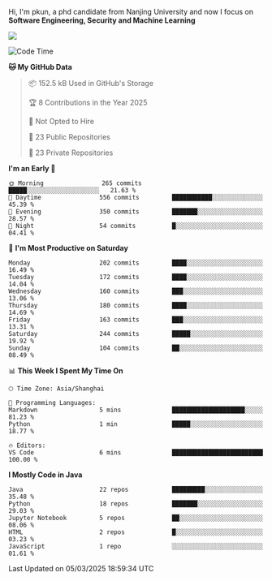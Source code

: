 Hi, I'm pkun, a phd candidate from Nanjing University and now I focus on **Software Engineering, Security and Machine Learning**

<!--![GitHub Snake Light](https://github.com/pppppkun/pppppkun/blob/output/github-snake.svg#gh-light-mode-only)-->
<!--![GitHub Snake dark](https://github.com/pppppkun/pppppkun/blob/output/github-snake-dark.svg#gh-dark-mode-only)-->

![](https://komarev.com/ghpvc/?username=pppppkun)
<!--START_SECTION:waka-->
![Code Time](http://img.shields.io/badge/Code%20Time-2%2C022%20hrs%2022%20mins-blue)

**🐱 My GitHub Data** 

> 📦 152.5 kB Used in GitHub's Storage 
 > 
> 🏆 8 Contributions in the Year 2025
 > 
> 🚫 Not Opted to Hire
 > 
> 📜 23 Public Repositories 
 > 
> 🔑 23 Private Repositories 
 > 
**I'm an Early 🐤** 

```text
🌞 Morning                265 commits         █████░░░░░░░░░░░░░░░░░░░░   21.63 % 
🌆 Daytime                556 commits         ███████████░░░░░░░░░░░░░░   45.39 % 
🌃 Evening                350 commits         ███████░░░░░░░░░░░░░░░░░░   28.57 % 
🌙 Night                  54 commits          █░░░░░░░░░░░░░░░░░░░░░░░░   04.41 % 
```
📅 **I'm Most Productive on Saturday** 

```text
Monday                   202 commits         ████░░░░░░░░░░░░░░░░░░░░░   16.49 % 
Tuesday                  172 commits         ████░░░░░░░░░░░░░░░░░░░░░   14.04 % 
Wednesday                160 commits         ███░░░░░░░░░░░░░░░░░░░░░░   13.06 % 
Thursday                 180 commits         ████░░░░░░░░░░░░░░░░░░░░░   14.69 % 
Friday                   163 commits         ███░░░░░░░░░░░░░░░░░░░░░░   13.31 % 
Saturday                 244 commits         █████░░░░░░░░░░░░░░░░░░░░   19.92 % 
Sunday                   104 commits         ██░░░░░░░░░░░░░░░░░░░░░░░   08.49 % 
```


📊 **This Week I Spent My Time On** 

```text
🕑︎ Time Zone: Asia/Shanghai

💬 Programming Languages: 
Markdown                 5 mins              ████████████████████░░░░░   81.23 % 
Python                   1 min               █████░░░░░░░░░░░░░░░░░░░░   18.77 % 

🔥 Editors: 
VS Code                  6 mins              █████████████████████████   100.00 % 
```

**I Mostly Code in Java** 

```text
Java                     22 repos            █████████░░░░░░░░░░░░░░░░   35.48 % 
Python                   18 repos            ███████░░░░░░░░░░░░░░░░░░   29.03 % 
Jupyter Notebook         5 repos             ██░░░░░░░░░░░░░░░░░░░░░░░   08.06 % 
HTML                     2 repos             █░░░░░░░░░░░░░░░░░░░░░░░░   03.23 % 
JavaScript               1 repo              ░░░░░░░░░░░░░░░░░░░░░░░░░   01.61 % 
```




 Last Updated on 05/03/2025 18:59:34 UTC
<!--END_SECTION:waka-->
